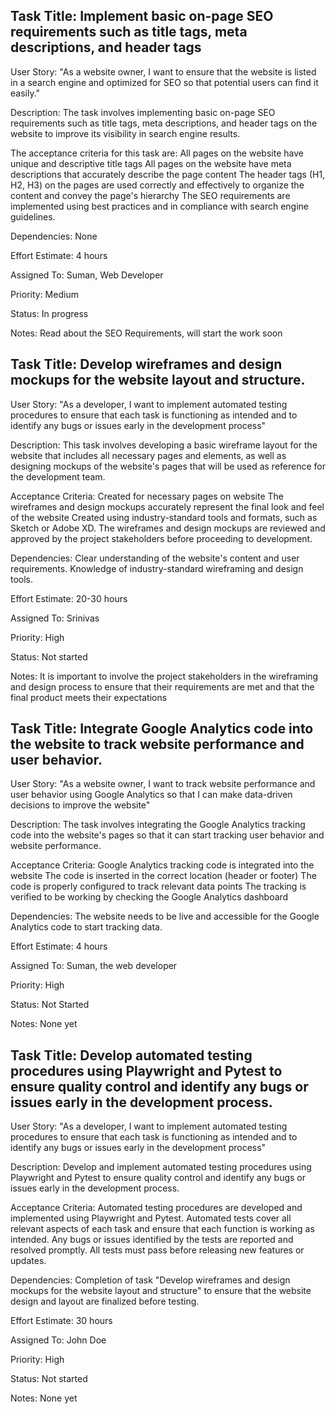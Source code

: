 ## Task Title: Implement basic on-page SEO requirements such as title tags, meta descriptions, and header tags

User Story: "As a website owner, I want to ensure that the website is listed in a search engine and optimized for SEO so that potential users can find it easily." 

Description: 
The task involves implementing basic on-page SEO requirements such as title tags, meta descriptions, and header tags on the website to improve its visibility in search engine results. 

The acceptance criteria for this task are:
All pages on the website have unique and descriptive title tags
All pages on the website have meta descriptions that accurately describe the page content
The header tags (H1, H2, H3) on the pages are used correctly and effectively to organize the content and convey the page's hierarchy
The SEO requirements are implemented using best practices and in compliance with search engine guidelines.

Dependencies: None

Effort Estimate: 4 hours

Assigned To: Suman, Web Developer

Priority: Medium

Status: In progress

Notes: Read about the SEO Requirements, will start the work soon


## Task Title: Develop wireframes and design mockups for the website layout and structure.

User Story: "As a developer, I want to implement automated testing procedures to ensure that each task is functioning as intended and to identify any bugs or issues early in the development process"

Description:
This task involves developing a basic wireframe layout for the website that includes all necessary pages and elements, as well as designing mockups of the website's pages that will be used as reference for the development team.

Acceptance Criteria:
Created for necessary pages on website
The wireframes and design mockups accurately represent the final look and feel of the website
Created using industry-standard tools and formats, such as Sketch or Adobe XD.
The wireframes and design mockups are reviewed and approved by the project stakeholders before proceeding to development.

Dependencies:
Clear understanding of the website's content and user requirements.
Knowledge of industry-standard wireframing and design tools.

Effort Estimate: 20-30 hours

Assigned To: Srinivas

Priority: High

Status: Not started

Notes: It is important to involve the project stakeholders in the wireframing and design process to ensure that their requirements are met and that the final product meets their expectations

## Task Title: Integrate Google Analytics code into the website to track website performance and user behavior.

User Story: "As a website owner, I want to track website performance and user behavior using Google Analytics so that I can make data-driven decisions to improve the website" 

Description: 
The task involves integrating the Google Analytics tracking code into the website's pages so that it can start tracking user behavior and website performance. 

Acceptance Criteria:
Google Analytics tracking code is integrated into the website
The code is inserted in the correct location (header or footer)
The code is properly configured to track relevant data points
The tracking is verified to be working by checking the Google Analytics dashboard

Dependencies: The website needs to be live and accessible for the Google Analytics code to start tracking data.

Effort Estimate: 4 hours

Assigned To: Suman, the web developer

Priority: High

Status: Not Started

Notes: None yet

## Task Title: Develop automated testing procedures using Playwright and Pytest to ensure quality control and identify any bugs or issues early in the development process.

User Story: "As a developer, I want to implement automated testing procedures to ensure that each task is functioning as intended and to identify any bugs or issues early in the development process" 

Description: 
Develop and implement automated testing procedures using Playwright and Pytest to ensure quality control and identify any bugs or issues early in the development process.

Acceptance Criteria:
Automated testing procedures are developed and implemented using Playwright and Pytest.
Automated tests cover all relevant aspects of each task and ensure that each function is working as intended.
Any bugs or issues identified by the tests are reported and resolved promptly.
All tests must pass before releasing new features or updates.

Dependencies:
Completion of task "Develop wireframes and design mockups for the website layout and structure" to ensure that the website design and layout are finalized before testing.

Effort Estimate: 30 hours

Assigned To: John Doe

Priority: High

Status: Not started

Notes: None yet


